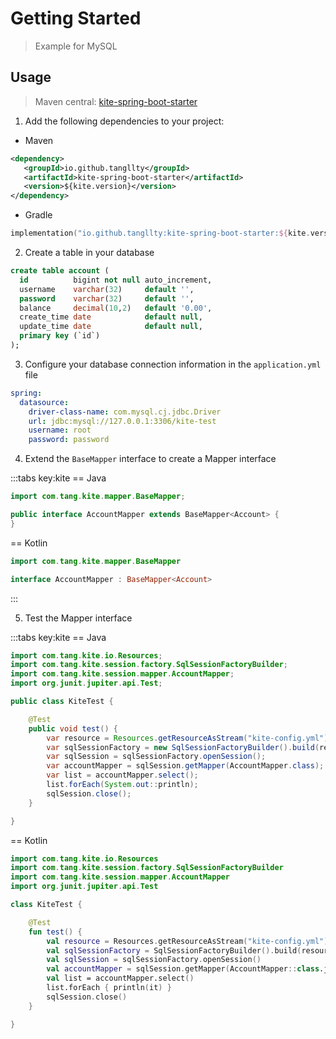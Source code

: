 # Getting Started

 > Example for MySQL

## Usage

 > Maven central: [kite-spring-boot-starter](https://central.sonatype.com/artifact/io.github.tangllty/kite-spring-boot-starter)

 1. Add the following dependencies to your project:

 * Maven

```xml
<dependency>
   <groupId>io.github.tangllty</groupId>
   <artifactId>kite-spring-boot-starter</artifactId>
   <version>${kite.version}</version>
</dependency>
```

 * Gradle

```kts
implementation("io.github.tangllty:kite-spring-boot-starter:${kite.version}")
```

  2. Create a table in your database

```sql
create table account (
  id          bigint not null auto_increment,
  username    varchar(32)     default '',
  password    varchar(32)     default '',
  balance     decimal(10,2)   default '0.00',
  create_time date            default null,
  update_time date            default null,
  primary key (`id`)
);
```

 3. Configure your database connection information in the `application.yml` file

```yaml
spring:
  datasource:
    driver-class-name: com.mysql.cj.jdbc.Driver
    url: jdbc:mysql://127.0.0.1:3306/kite-test
    username: root
    password: password
```

 4. Extend the `BaseMapper` interface to create a Mapper interface

:::tabs key:kite
== Java

```java
import com.tang.kite.mapper.BaseMapper;

public interface AccountMapper extends BaseMapper<Account> {
}
```

== Kotlin

```kotlin
import com.tang.kite.mapper.BaseMapper

interface AccountMapper : BaseMapper<Account>
```
:::

 5. Test the Mapper interface

:::tabs key:kite
== Java

```java
import com.tang.kite.io.Resources;
import com.tang.kite.session.factory.SqlSessionFactoryBuilder;
import com.tang.kite.session.mapper.AccountMapper;
import org.junit.jupiter.api.Test;

public class KiteTest {

    @Test
    public void test() {
        var resource = Resources.getResourceAsStream("kite-config.yml");
        var sqlSessionFactory = new SqlSessionFactoryBuilder().build(resource);
        var sqlSession = sqlSessionFactory.openSession();
        var accountMapper = sqlSession.getMapper(AccountMapper.class);
        var list = accountMapper.select();
        list.forEach(System.out::println);
        sqlSession.close();
    }

}
```
== Kotlin

```kotlin
import com.tang.kite.io.Resources
import com.tang.kite.session.factory.SqlSessionFactoryBuilder
import com.tang.kite.session.mapper.AccountMapper
import org.junit.jupiter.api.Test

class KiteTest {

    @Test
    fun test() {
        val resource = Resources.getResourceAsStream("kite-config.yml")
        val sqlSessionFactory = SqlSessionFactoryBuilder().build(resource)
        val sqlSession = sqlSessionFactory.openSession()
        val accountMapper = sqlSession.getMapper(AccountMapper::class.java)
        val list = accountMapper.select()
        list.forEach { println(it) }
        sqlSession.close()
    }

}
```
